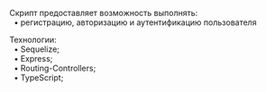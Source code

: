 <div>
    <p>Скрипт предоставляет возможность выполнять:<br/>
     &nbsp;&nbsp;&bull; регистрацию, авторизацию и аутентификацию пользователя</p>
    <p>Технологии:<br/>
     &nbsp;&nbsp;&bull; Sequelize;<br/>
       &nbsp;&nbsp;&bull; Express;<br/>
       &nbsp;&nbsp;&bull; Routing-Controllers;<br/>
       &nbsp;&nbsp;&bull; TypeScript;<br/>
  </p>

  </div>
